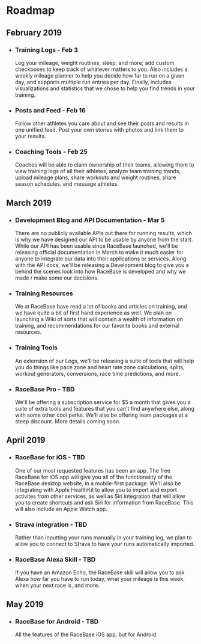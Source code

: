 # Roadmap

## February 2019
- ### Training Logs - Feb 3
  Log your mileage, weight routines, sleep, and more; add custom checkboxes to keep track of whatever matters to you. Also includes a weekly mileage planner to help you decide how far to run on a given day, and supports multiple run entries per day. Finally, includes visualizations and statistics that we chose to help you find trends in your training.

- ### Posts and Feed - Feb 16
  Follow other athletes you care about and see their posts and results in one unified feed. Post your own stories with photos and link them to your results.

- ### Coaching Tools - Feb 25
  Coaches will be able to claim ownership of their teams, allowing them to view training logs of all their athletes, analyze team training trends, upload mileage plans, share workouts and weight routines, share season schedules, and message athletes. 
  
## March 2019

- ### Development Blog and API Documentation - Mar 5
  There are no publicly available APIs out there for running results, which is why we have designed our API to be usable by anyone from the start. While our API has been usable since RaceBase launched, we'll be releasing official documentation in March to make it much easier for anyone to integrate our data into their applications or services. Along with the API docs, we'll be releasing a Development blog to give you a behind the scenes look into how RaceBase is developed and why we made / make some our decisions.

- ### Training Resources
  We at RaceBase have read a lot of books and articles on training, and we have quite a bit of first hand experience as well. We plan on launching a Wiki of sorts that will contain a wealth of information on training, and recommendations for our favorite books and external resources.

- ### Training Tools 
  An extension of our Logs, we'll be releasing a suite of tools that will help you do things like pace zone and heart rate zone calculations, splits, workout generators, conversions, race time predictions, and more. 

- ### RaceBase Pro - TBD
  We'll be offering a subscription service for $5 a month that gives you a suite of extra tools and features that you can't find anywhere else, along with some other cool perks. We'll also be offering team packages at a steep discount. More details coming soon.

## April 2019
- ### RaceBase for iOS - TBD
  One of our most requested features has been an app. The free RaceBase for iOS app will give you all of the functionality of the RaceBase desktop website, in a mobile-first package. We'll also be integrating with Apple HealthKit to allow you to import and export activites from other services, as well as Siri integration that will allow you to create shortcuts and ask Siri for information from RaceBase. This will also include an Apple Watch app.

- ### Strava integration - TBD
  Rather than inputting your runs manually in your training log, we plan to allow you to connect to Strava to have your runs automatically imported. 

- ### RaceBase Alexa Skill - TBD
  If you have an Amazon Echo, the RaceBase skill will allow you to ask Alexa how far you have to run today, what your mileage is this week, when your next race is, and more. 

## May 2019
- ### RaceBase for Android - TBD
  All the features of the RaceBase iOS app, but for Android.


